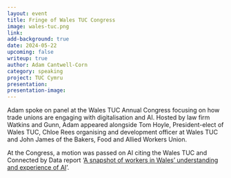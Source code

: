 ```yaml
---
layout: event
title: Fringe of Wales TUC Congress
image: wales-tuc.png
link: 
add-background: true
date: 2024-05-22
upcoming: false
writeup: true
author: Adam Cantwell-Corn
category: speaking
project: TUC Cymru
presentation: 
presentation-image: 
---
```

Adam spoke on panel at the Wales TUC Annual Congress focusing on how trade unions are engaging with digitalisation and AI. Hosted by law firm Watkins and Gunn, Adam appeared alongside Tom Hoyle, President-elect of Wales TUC, Chloe Rees organising and development officer at Wales TUC and John James of the Bakers, Food and Allied Workers Union.

At the Congress, a motion was passed on AI citing the Wales TUC and Connected by Data report ‘[A snapshot of workers in Wales’ understanding and experience of AI](https://www.tuc.org.uk/research-analysis/reports/snapshot-workers-wales-understanding-and-experience-ai)’.